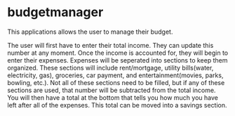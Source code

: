 # budgetmanager
This applications allows the user to manage their budget.

The user will first have to enter their total income. They can update this number at any moment. Once the income is accounted for, 
they will begin to enter their expenses. Expenses will be seperated into sections to keep them organized. These sections will include
rent/mortgage, utility bills(water, electricity, gas), groceries, car payment, and entertainment(movies, parks, bowling, etc.). Not
all of these sections need to be filled, but if any of these sections are used, that number will be subtracted from the total income. 
You will then have a total at the bottom that tells you how much you have left after all of the expenses. This total can be moved into a
savings section.

